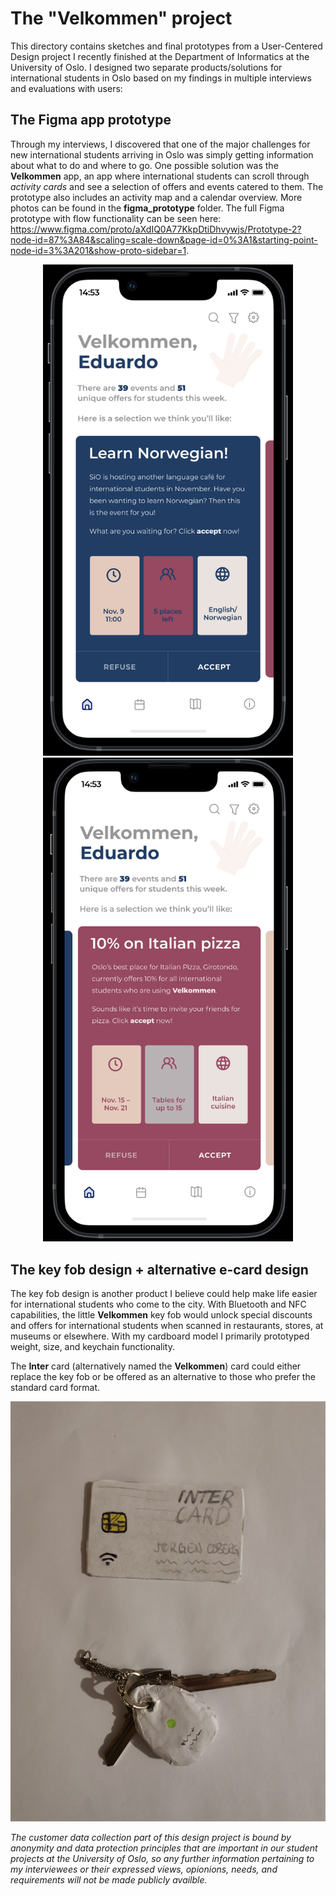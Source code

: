 # The "Velkommen" project

This directory contains sketches and final prototypes from a User-Centered Design project I recently finished at the Department of Informatics at the University of Oslo. I designed two separate products/solutions for international students in Oslo based on my findings in multiple interviews and evaluations with users:

## The Figma app prototype
Through my interviews, I discovered that one of the major challenges for new international students arriving in Oslo was simply getting information about what to do and where to go. One possible solution was the **Velkommen** app, an app where international students can scroll through *activity cards* and see a selection of offers and events catered to them. The prototype also includes an activity map and a calendar overview. More photos can be found in the **figma_prototype** folder. The full Figma prototype with flow functionality can be seen here: https://www.figma.com/proto/aXdIQ0A77KkpDtiDhvywjs/Prototype-2?node-id=87%3A84&scaling=scale-down&page-id=0%3A1&starting-point-node-id=3%3A201&show-proto-sidebar=1.

<p align="center">
  <img src="figma_prototype/prototype_2_homepage_inside_phone.png" alt="Homepage of the 'Velkommen' app" width=400 height=auto/>
  <img src="figma_prototype/prototype_2_first_page_inside_phone.png" alt="First activity card in the 'Velkommen' app" width=400 height=auto/>
</p>


## The key fob design + alternative e-card design
The key fob design is another product I believe could help make life easier for international students who come to the city. With Bluetooth and NFC capabilities, the little **Velkommen** key fob would unlock special discounts and offers for international students when scanned in restaurants, stores, at museums or elsewhere. With my cardboard model I primarily prototyped weight, size, and keychain functionality.

The **Inter** card (alternatively named the **Velkommen**) card could either replace the key fob or be offered as an alternative to those who prefer the standard card format.
<p align="center">
  <img src="physical_prototypes/Begge prototyper forside.jpg" alt="Front of both physical prototypes"/>
 </p>


*The customer data collection part of this design project is bound by anonymity and data protection principles that are important in our student projects at the University of Oslo, so any further information pertaining to my interviewees or their expressed views, opionions, needs, and requirements will not be made publicly availble.*

